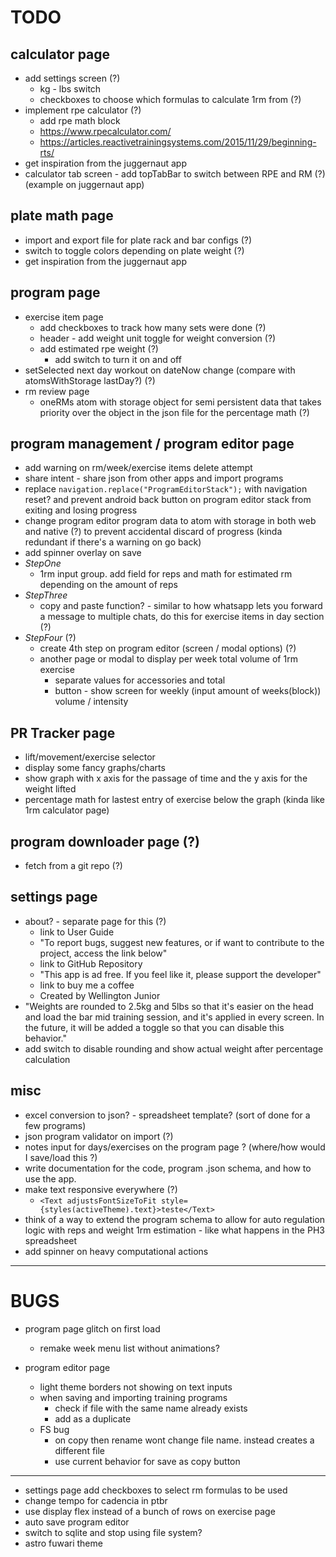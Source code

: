 # TODO

## calculator page
  - add settings screen (?)
    - kg - lbs switch
    - checkboxes to choose which formulas to calculate 1rm from (?)
  - implement rpe calculator (?)
    - add rpe math block
    - https://www.rpecalculator.com/
    - https://articles.reactivetrainingsystems.com/2015/11/29/beginning-rts/
  - get inspiration from the juggernaut app
  - calculator tab screen - add topTabBar to switch between RPE and RM (?) (example on juggernaut app)

## plate math page
  - import and export file for plate rack and bar configs (?)
  - switch to toggle colors depending on plate weight (?)
  - get inspiration from the juggernaut app

## program page
  - exercise item page
    - add checkboxes to track how many sets were done (?)
    - header - add weight unit toggle for weight conversion (?)
    - add estimated rpe weight (?)
      - add switch to turn it on and off
  - setSelected next day workout on dateNow change (compare with atomsWithStorage lastDay?) (?)
  - rm review page
    - oneRMs atom with storage object for semi persistent data that takes priority over the object in the json file for the percentage math (?)

## program management / program editor page
  - add warning on rm/week/exercise items delete attempt
  - share intent - share json from other apps and import programs
  - replace `navigation.replace("ProgramEditorStack");` with navigation reset? and prevent android back button on program editor stack from exiting and losing progress
  - change program editor program data to atom with storage in both web and native (?) to prevent accidental discard of progress (kinda redundant if there's a warning on go back)
  - add spinner overlay on save
  - *StepOne*
    - 1rm input group. add field for reps and math for estimated rm depending on the amount of reps
  - *StepThree*
    - copy and paste function? - similar to how whatsapp lets you forward a message to multiple chats, do this for exercise items in day section (?)
  - *StepFour* (?)
    - create 4th step on program editor (screen / modal options) (?)
    - another page or modal to display per week total volume of 1rm exercise
      - separate values for accessories and total
      - button - show screen for weekly (input amount of weeks(block)) volume / intensity

## PR Tracker page
  - lift/movement/exercise selector
  - display some fancy graphs/charts
  - show graph with x axis for the passage of time and the y axis for the weight lifted
  - percentage math for lastest entry of exercise below the graph (kinda like 1rm calculator page)

## program downloader page (?)
  - fetch from a git repo (?)

## settings page
  - about? - separate page for this (?)
    - link to User Guide
    - "To report bugs, suggest new features, or if want to contribute to the project, access the link below"
    - link to GitHub Repository
    - "This app is ad free. If you feel like it, please support the developer"
    - link to buy me a coffee
    - Created by Wellington Junior
  - "Weights are rounded to 2.5kg and 5lbs so that it's easier on the head and load the bar mid training session, and it's applied in every screen. In the future, it will be added a toggle so that you can disable this behavior."
  - add switch to disable rounding and show actual weight after percentage calculation

## misc
  - excel conversion to json? - spreadsheet template? (sort of done for a few programs)
  - json program validator on import (?)
  - notes input for days/exercises on the program page ? (where/how would I save/load this ?)
  - write documentation for the code, program .json schema, and how to use the app.
  - make text responsive everywhere (?)
    - `<Text adjustsFontSizeToFit style={styles(activeTheme).text}>teste</Text>`
  - think of a way to extend the program schema to allow for auto regulation logic with reps and weight 1rm estimation - like what happens in the PH3 spreadsheet
  - add spinner on heavy computational actions

---

# BUGS

- program page glitch on first load
  - remake week menu list without animations?

- program editor page
  - light theme borders not showing on text inputs
  - when saving and importing training programs
    - check if file with the same name already exists
    - add as a duplicate
  - FS bug
    - on copy then rename wont change file name. instead creates a different file
    - use current behavior for save as copy button


---

- settings page add checkboxes to select rm formulas to be used
- change tempo for cadencia in ptbr
- use display flex instead of a bunch of rows on exercise page
- auto save program editor
- switch to sqlite and stop using file system?
- astro fuwari theme
